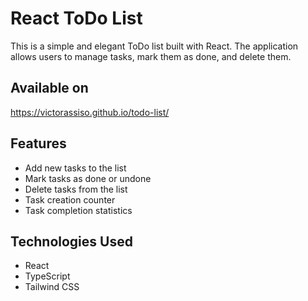 # React ToDo List

This is a simple and elegant ToDo list built with React. The application allows users to manage tasks, mark them as done, and delete them.

## Available on

https://victorassiso.github.io/todo-list/

## Features

- Add new tasks to the list
- Mark tasks as done or undone
- Delete tasks from the list
- Task creation counter
- Task completion statistics

## Technologies Used

- React
- TypeScript
- Tailwind CSS